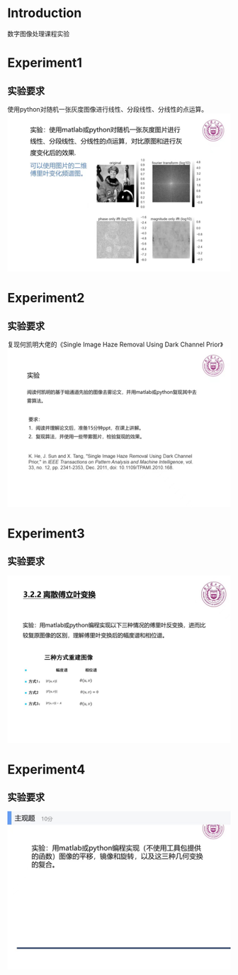 # Introduction
数字图像处理课程实验
# Experiment1
## 实验要求
使用python对随机一张灰度图像进行线性、分段线性、分线性的点运算。
<img src=./experiment/experiment1.jpeg>

# Experiment2
## 实验要求
复现何凯明大佬的《Single Image Haze Removal Using Dark Channel Prior》
<img src=./experiment/experiment2.jpeg>

# Experiment3
## 实验要求
<img src=./experiment/experiment3.jpeg>

# Experiment4
## 实验要求
<img src=./experiment/experiment4.jpeg>